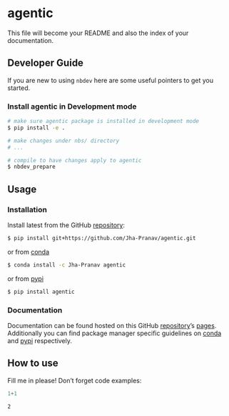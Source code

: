 # agentic


<!-- WARNING: THIS FILE WAS AUTOGENERATED! DO NOT EDIT! -->

This file will become your README and also the index of your
documentation.

## Developer Guide

If you are new to using `nbdev` here are some useful pointers to get you
started.

### Install agentic in Development mode

``` sh
# make sure agentic package is installed in development mode
$ pip install -e .

# make changes under nbs/ directory
# ...

# compile to have changes apply to agentic
$ nbdev_prepare
```

## Usage

### Installation

Install latest from the GitHub
[repository](https://github.com/Jha-Pranav/agentic):

``` sh
$ pip install git+https://github.com/Jha-Pranav/agentic.git
```

or from [conda](https://anaconda.org/Jha-Pranav/agentic)

``` sh
$ conda install -c Jha-Pranav agentic
```

or from [pypi](https://pypi.org/project/agentic/)

``` sh
$ pip install agentic
```

### Documentation

Documentation can be found hosted on this GitHub
[repository](https://github.com/Jha-Pranav/agentic)’s
[pages](https://Jha-Pranav.github.io/agentic/). Additionally you can
find package manager specific guidelines on
[conda](https://anaconda.org/Jha-Pranav/agentic) and
[pypi](https://pypi.org/project/agentic/) respectively.

## How to use

Fill me in please! Don’t forget code examples:

``` python
1+1
```

    2
